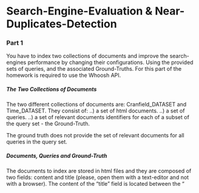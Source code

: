 # Search-Engine-Evaluation & Near-Duplicates-Detection

### Part 1
You have to index two collections of documents and improve the search-engines performance by changing their configurations. Using the provided sets of queries, and the associated Ground-Truths. For this part of the homework is required to use the Whoosh API.

##### The Two Collections of Documents
The two different collections of documents are: Cranfield_DATASET and Time_DATASET. They consist of:
..) a set of html documents.
..) a set of queries.
..) a set of relevant documents identifiers for each of a subset  of the query set - the Ground-Truth.

The ground truth does not provide the set of relevant documents for all queries in the query set. 

##### Documents, Queries and Ground-Truth
The documents to index are stored in html files and they are composed of two fields: content and title (please, open them with a text-editor and not with a browser). The content of the “title” field is located between the “<title>” tags and the content of the “content” field is located between the “<body>” tags. The document-id is the integer number at the end of the html file name. For instance, for the Cranfield_DATASET, the file with name “______42.html” contains the document with ID “42”, title “the gyroscopic effect of a rigid rotating propeller… ” and content “in many wing vibration analyses it is found necessary…”. All documents are stored inside the “DMT/HW_1/part_1/<COLLECTION_NAME>/DOCUMENTS” directories.
Queries are stored in the “DMT/HW_1/part_1/<COLLECTION_NAME>/<COLLECTION_NAME>_Queries.tsv” file and the ground-truth is stored inside the “DMT/HW_1/part_1/<COLLECTION_NAME>/<COLLECTION_NAME>_Ground_Truth.tsv” file. These two files are linked by the “Query_id” field value.

##### An Important consideration for Time_DATASET. 
The content of the field “title” is not informative. The content of this field must not be taken into consideration.

##### Evaluation Metrics
For each configuration, you must provide the following “MRR table”:
| Search Engine Configuration | MRR |
| ------ | ------ |
| conf_x | ?.??? |
| conf_y | ?.??? |
| conf_z | ?.??? |
| ... | ?.??? |

Only for the Top-5 configurations in the “MRR table” (the ones with the best five MRR values), you must provide the following information:

1.) “R-Precision distribution table”, with the following information:
- (1.1) Search Engine Configuration
- (1.2) Mean (R-Precision_Distrbution) 
- (1.3) min(R-Precision_Distrbution) 
- (1.4) 1°_quartile (R-Precision_Distrbution) 
- (1.5) MEDIAN(R-Precision_Distrbution) 
- (1.6) 3°_quartile (R-Precision_Distrbution) 
- (1.7) MAX(R-Precision_Distrbution)



2.) The “P@k plot”, where:
- (2.1) the x axis represents the considered values for k: you must consider k 𝜖 {1, 3, 5, 10}
- (2.2) the y axis represents the average (correctly normalized) P@k over all provided queries.
- (2.3) Each curve represents one of the Top-5 search engine configurations (according to the “MRR table”).

3.) The “nDCG@k plot”, where:
- (3.1) the x axis represents the considered values for k: you must consider k 𝜖 {1, 3, 5, 10}
- (3.2) the y axis represents the average nDCG over all provided queries.
- (3.3) Each curve represents one of the Top-5 search engine configurations (according to the “MRR table”).

##### Information to Provide in the Report
For both Cranfield_DATASET and Time_DATASET, you have to provide in the report the following information:
- Number of indexed documents and the number of queries.
- Number of queries in the Ground-Truth.
- A schematic description of all tested search engine configurations.
- The “MRR table” for all tested search engine configurations.
- The set of all Top-5 search engine configurations according to the “MRR table”.
- The “R-Precision distribution table” with data from the Top-5 search engine configurations according to the “MRR table”.
- The “P@k plot” with data from the Top-5 search engine configurations according to the “MRR table”.
- The “nDCG@k plot” with data from the Top-5 search engine configurations according to the “MRR table”.
You must provide all this information in at most three pages.


### Part 2
You have to find, in an approximated way, all near-duplicate documents inside the following dataset: /DMT/HW_1/part_2/dataset/250K_lyrics_from_MetroLyrics.csv . 
The dataset contains data on 250K songs.
Two songs are considered near-duplicates if, and only if, the Jaccard similarity between their associated sets of shingles computed only on their lyrics is ≥0.89.
To complete this part of the homework, you have to use the Near_Duplicates_Detection_Tool that is entirely contained inside the directory “DMT/HW_1/part_2/tools”. The file “DMT/HW_1/part_2/script_for_testing.txt” contains a short description and an example on how to run the Near_Duplicates_Detection_Tool. Moreover, the file “DMT/HW_1/part_2/dataset/1K__test_sets_for_LSH.tsv” contains a representation of 1000 documents as sets of shingle_IDs and can be used only for testing the Near_Duplicates_Detection_Tool.


##### Details on Shingling
For representing a song as a set of shingles identifiers in a correct way, you have to assign a natural number IDENTIFIER to each distinct shingle you generated by processing all 250K documents. I suggest you use as shingle identifier a natural number that spans from 0 to the number of distinct shingles you generated minus one: 0, 1, 2, 3, ... , number_of_all_observed_distinct_shingles-1. 
Before shingling a document, it is required to remove punctuations and convert all words in lower-case, moreover, stopword removal, stemming and lemmatization are forbidden. The length of each shingle must be 3.
You have to shingle only the lyric of the song.

##### Details on Sketching
Constraint 1: Each set of shingles, that represents an original document, must be sketched in a Min-Hashing sketch with a length of at most 300.
Details on LSH
Constraint 2: The probability to have as a near-duplicate candidate a pair of documents with Jaccard=0.89 must be > 0.97.


##### Information to Provide in the Report
You have to provide in the report the following information:
- The number of rows and the number of bands that you chose.
- The probability to have False-Negatives, in the set of candidate pairs, for the following Jaccard values: 0.89, 0.9, 0.95 and 1.
- The probability to have False-Positives, in the set of candidate pairs, 
    for the following Jaccard values: 0.85, 0.8, 0.75, 0.7, 0.65, 0.6, 0.55 and 0.5.
- How did you reduce the probability to have False-Negatives?
- The Execution-Time of the Near-Duplicates-Detection tool.
- The number of Near-Duplicates couples you found.
 .) The number of Near-Duplicates couples you found with an approximated Jaccard similarity value of at least 0.89, 0.90, 0.91, 0.92, 0.93, 0.94, 0.95, 0.96, 0.97, 0.98, 0.99, 1.   



Francesco